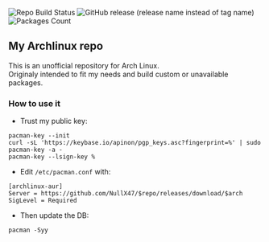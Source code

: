 ![Repo Build Status](https://img.shields.io/github/actions/workflow/status/nullx47/archlinux-aur/run-build-repo.yaml?label=REPO%20BUILD&logo=archlinux&logoColor=white&style=for-the-badge)
![GitHub release (release name instead of tag name)](https://img.shields.io/github/v/release/nullx47/archlinux-aur?display_name=release&include_prereleases&label=Latest%20Repo%20Build&logo=archlinux&style=for-the-badge)  
![Packages Count](https://img.shields.io/endpoint?url=https://gist.githubusercontent.com/nullx47/627f5c8e17e8deb5326a692079b04625/raw/count-arch-packages.json)


## My Archlinux repo
This is an unofficial repository for Arch Linux.  
Originaly intended to fit my needs and build custom or unavailable packages.

### How to use it
- Trust my public key:
```
pacman-key --init
curl -sL 'https://keybase.io/apinon/pgp_keys.asc?fingerprint=%' | sudo pacman-key -a -
pacman-key --lsign-key %
```

- Edit `/etc/pacman.conf` with:
```
[archlinux-aur]
Server = https://github.com/NullX47/$repo/releases/download/$arch
SigLevel = Required
```

- Then update the DB:
```
pacman -Syy
```
